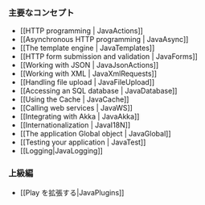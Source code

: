 <!--- Copyright (C) 2009-2013 Typesafe Inc. <http://www.typesafe.com> -->
<!--
### Main concepts
-->
### 主要なコンセプト

- [[HTTP programming | JavaActions]]
- [[Asynchronous HTTP programming | JavaAsync]]
- [[The template engine | JavaTemplates]]
- [[HTTP form submission and validation | JavaForms]]
- [[Working with JSON | JavaJsonActions]]
- [[Working with XML | JavaXmlRequests]]
- [[Handling file upload | JavaFileUpload]]
- [[Accessing an SQL database | JavaDatabase]]
- [[Using the Cache | JavaCache]]
- [[Calling web services | JavaWS]]
- [[Integrating with Akka | JavaAkka]]
- [[Internationalization | JavaI18N]]
- [[The application Global object | JavaGlobal]]
- [[Testing your application | JavaTest]]
- [[Logging|JavaLogging]]

<!--
### Advanced Topics
-->
### 上級編

<!--
- [[Extending Play|JavaPlugins]]
-->
- [[Play を拡張する|JavaPlugins]]
